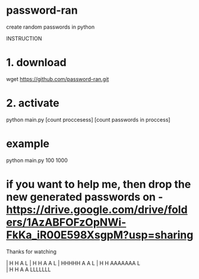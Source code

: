 # password-ran
create random passwords in python

INSTRUCTION

# 1. download
wget https://github.com/password-ran.git

# 2. activate
python main.py [count proccesess] [count passwords in proccess]

# example
python main.py 100 1000

# if you want to help me, then drop the new generated passwords on - https://drive.google.com/drive/folders/1AzABFOFzOpNWi-FkKa_iR00E598XsgpM?usp=sharing

Thanks for watching

| H   H      A      L
| H   H     A A     L
| HHHHH    A   A    L
| H   H   AAAAAAA   L  
| H   H  A       A  LLLLLLL
